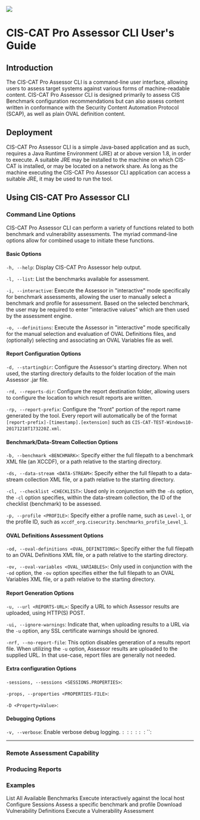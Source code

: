 ![](http://i.imgur.com/5yZfZi5.jpg)

# CIS-CAT Pro Assessor CLI User's Guide #

## Introduction ##
The CIS-CAT Pro Assessor CLI is a command-line user interface, allowing users to assess target systems against various forms of machine-readable content.  CIS-CAT Pro Assessor CLI is designed primarily to assess CIS Benchmark configuration recommendations but can also assess content written in conformance with the Security Content Automation Protocol (SCAP), as well as plain OVAL definition content.

## Deployment ##
CIS-CAT Pro Assessor CLI is a simple Java-based application and as such, requires a Java Runtime Environment (JRE) at or above version 1.8, in order to execute.  A suitable JRE may be installed to the machine on which CIS-CAT is installed, or may be located on a network share.  As long as the machine executing the CIS-CAT Pro Assessor CLI application can access a suitable JRE, it may be used to run the tool.

## Using CIS-CAT Pro Assessor CLI ##

### Command Line Options ###
CIS-CAT Pro Assessor CLI can perform a variety of functions related to both benchmark and vulnerability assessments.  The myriad command-line options allow for combined usage to initiate these functions.

#### Basic Options ####

`-h, --help`: Display CIS-CAT Pro Assessor help output.

`-l, --list`: List the benchmarks available for assessment.

`-i, --interactive`: Execute the Assessor in "interactive" mode specifically for benchmark assessments, allowing the user to manually select a benchmark and profile for assessment.  Based on the selected benchmark, the user may be required to enter "interactive values" which are then used by the assessment engine.

`-o, --definitions`: Execute the Assessor in "interactive" mode specifically for the manual selection and evaluation of OVAL Definitions files, and (optionally) selecting and associating an OVAL Variables file as well.

#### Report Configuration Options ####

`-d, --startingDir`:  Configure the Assessor's starting directory.  When not used, the starting directory defaults to the folder location of the main Assessor .jar file.

`-rd, --reports-dir`: Configure the report destination folder, allowing users to configure the location to which result reports are written.

`-rp, --report-prefix`: Configure the "front" portion of the report name generated by the tool.  Every report will automatically be of the format `[report-prefix]-[timestamp].[extension]` such as `CIS-CAT-TEST-Windows10-20171218T173220Z.xml`.

#### Benchmark/Data-Stream Collection Options ####

`-b, --benchmark <BENCHMARK>`: Specify either the full filepath to a benchmark XML file (an XCCDF), or a path relative to the starting directory.

`-ds, --data-stream <DATA-STREAM>`: Specify either the full filepath to a data-stream collection XML file, or a path relative to the starting directory.

`-cl, --checklist <CHECKLIST>`: Used only in conjunction with the `-ds` option, the `-cl` option specifies, within the data-stream collection, the ID of the checklist (benchmark) to be assessed.

`-p, --profile <PROFILE>`: Specify either a profile name, such as `Level-1`, or the profile ID, such as `xccdf_org.cisecurity.benchmarks_profile_Level_1`.

#### OVAL Definitions Assessment Options #####

`-od, --oval-definitions <OVAL_DEFINITIONS>`: Specify either the full filepath to an OVAL Definitions XML file, or a path relative to the starting directory.

`-ov, --oval-variables <OVAL_VARIABLES>`: Only used in conjunction with the `-od` option, the `-ov` option specifies either the full filepath to an OVAL Variables XML file, or a path relative to the starting directory.

#### Report Generation Options ####
`-u, --url <REPORTS-URL>`: Specify a URL to which Assessor results are uploaded, using HTTP(S) POST.

`-ui, --ignore-warnings`:  Indicate that, when uploading results to a URL via the `-u` option, any SSL certificate warnings should be ignored.

`-nrf, --no-report-file`: This option disables generation of a results report file.  When utilizing the `-u` option, Assessor results are uploaded to the supplied URL.  In that use-case, report files are generally not needed.  

#### Extra configuration Options ####

`-sessions, --sessions <SESSIONS.PROPERTIES>`:

`-props, --properties <PROPERTIES-FILE>`:

`-D <Property=Value>`:

#### Debugging Options ####
`-v, --verbose`: Enable verbose debug logging.
``:
``:
``:
``:
``:
``:
``:

----------

### Remote Assessment Capability ####

### Producing Reports ###

### Examples ###
List All Available Benchmarks
Execute interactively against the local host
Configure Sessions
Assess a specific benchmark and profile
Download Vulnerability Definitions
Execute a Vulnerability Assessment


